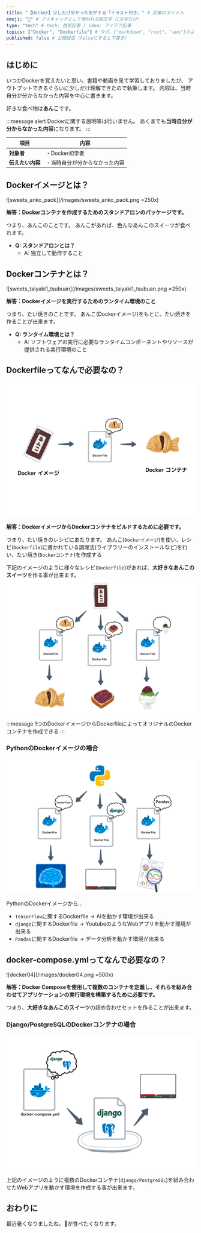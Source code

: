 ```yaml
---
title: "【Docker】少しだけ分かった気がする「イラスト付き」" # 記事のタイトル
emoji: "🍧" # アイキャッチとして使われる絵文字（1文字だけ）
type: "tech" # tech: 技術記事 / idea: アイデア記事
topics: ["Docker", "Dockerfile"] # タグ。["markdown", "rust", "aws"]のように指定する
published: false # 公開設定（falseにすると下書き）
---
```

## はじめに
いつかDockerを覚えたいと思い、書籍や動画を見て学習しておりましたが、
アウトプットできるぐらいに少しだけ理解できたので執筆します。
内容は、当時自分が分からなかった内容を中心に書きます。

好きな食べ物は**あんこ**です。

:::message alert
Dockerに関する説明等は行いません。
あくまでも**当時自分が分からなかった内容**になります。
:::

|  項目  | 内容  |
| ---- | ---- |
|  **対象者**  |  ・Docker初学者  |
|  **伝えたい内容**  |  ・当時自分が分からなかった内容  |

## Dockerイメージとは？
![sweets_anko_pack](/images/sweets_anko_pack.png =250x)

**解答：Dockerコンテナを作成するためのスタンドアロンのパッケージです。**

つまり、あんこのことです。
あんこがあれば、色んなあんこのスイーツが食べれます。

- **Q: スタンドアロンとは？**
    - A: 独立して動作すること

## Dockerコンテナとは？
![sweets_taiyaki1_tsubuan](/images/sweets_taiyaki1_tsubuan.png =250x)

**解答：Dockerイメージを実行するためのランタイム環境のこと**

つまり、たい焼きのことです。
あんこ(Dockerイメージ)をもとに、たい焼きを作ることが出来ます。

- **Q: ランタイム環境とは？**
    - A: ソフトウェアの実行に必要なランタイムコンポーネントやリソースが提供される実行環境のこと

## Dockerfileってなんで必要なの？
![docker01](/images/docker01.png)

**解答：DockerイメージからDockerコンテナをビルドするために必要です。**

つまり、たい焼きのレシピにあたります。
あんこ(`Dockerイメージ`)を使い、レシピ(`Dockerfile`)に書かれている調理法(ライブラリーのインストールなど)を行い、たい焼き(`Dockerコンテナ`)を作成する

下記のイメージのように様々なレシピ(`Dockerfile`)があれば、**大好きなあんこのスイーツ**を作る事が出来ます。
![docker02](/images/docker02.png)

:::message
1つのDockerイメージからDockerfileによってオリジナルのDockerコンテナを作成できる
:::

### PythonのDockerイメージの場合
![docker03](/images/docker03.png)

PythonのDockerイメージから...
- `TensorFlow`に関するDockerfile -> AIを動かす環境が出来る
- `django`に関するDockerfile -> YoutubeのようなWebアプリを動かす環境が出来る
- `Pandas`に関するDockerfile -> データ分析を動かす環境が出来る

## docker-compose.ymlってなんで必要なの？
![docker04](/images/docker04.png =500x)

**解答：Docker Composeを使用して複数のコンテナを定義し、それらを組み合わせてアプリケーションの実行環境を構築するために必要です。**

つまり、**大好きなあんこのスイーツ**の詰め合わせセットを作ることが出来ます。
### Django/PostgreSQLのDockerコンテナの場合
![docker05](/images/docker05.png)

上記のイメージのように複数のDockerコンテナ(`django/PostgreSQL`)を組み合わせたWebアプリを動かす環境を作成する事が出来ます。

## おわりに
最近暑くなりましたね。🍧が食べたくなります。